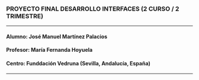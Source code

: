 ### PROYECTO FINAL DESARROLLO INTERFACES (2 CURSO / 2 TRIMESTRE)
---

#### Alumno: José Manuel Martínez Palacios
#### Profesor: María Fernanda Hoyuela
#### Centro: Funddación Vedruna (Sevilla, Andalucía, España)
---

